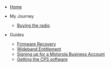 - [Home]()

- My Journey
    - [Buying the radio](buying-the-radio.md)

- Guides
    - [Firmware Recovery](firmware-recovery-guide.md)
    - [Wideband Entitlement](wideband-installation-guide.md)
    - [Signing up for a Motorola Business Account](motorola-business-account.md)
    - [Getting the CPS software](cps.md)